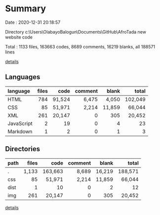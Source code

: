 # Summary

Date : 2020-12-31 20:18:57

Directory c:\Users\OlabayoBalogun\Documents\GitHub\AfroTada new website code

Total : 1133 files,  163663 codes, 8689 comments, 16219 blanks, all 188571 lines

[details](details.md)

## Languages
| language | files | code | comment | blank | total |
| :--- | ---: | ---: | ---: | ---: | ---: |
| HTML | 784 | 91,524 | 6,475 | 4,050 | 102,049 |
| CSS | 85 | 51,971 | 2,214 | 11,859 | 66,044 |
| XML | 261 | 20,147 | 0 | 305 | 20,452 |
| JavaScript | 2 | 19 | 0 | 4 | 23 |
| Markdown | 1 | 2 | 0 | 1 | 3 |

## Directories
| path | files | code | comment | blank | total |
| :--- | ---: | ---: | ---: | ---: | ---: |
| . | 1,133 | 163,663 | 8,689 | 16,219 | 188,571 |
| css | 85 | 51,971 | 2,214 | 11,859 | 66,044 |
| dist | 1 | 10 | 0 | 2 | 12 |
| img | 261 | 20,147 | 0 | 305 | 20,452 |

[details](details.md)